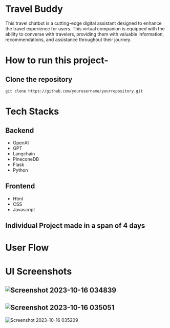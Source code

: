 # Travel Buddy
This travel chatbot is a cutting-edge digital assistant designed to enhance the travel experience for users. This virtual companion is equipped with the ability to converse with travelers, providing them with valuable information, recommendations, and assistance throughout their journey.

# How to run this project-
## Clone the repository
```git clone https://github.com/yourusername/yourrepository.git```

# Tech Stacks
## Backend
* OpenAI
* GPT
* Langchain
* PineconeDB
* Flask
* Python

## Frontend
* Html
* CSS
* Javascript

## Individual Project made in a span of 4 days

# User Flow



# UI Screenshots
![Screenshot 2023-10-16 034839](https://github.com/Dharamveer9457/AI-Project/assets/115460337/8f97eb1f-be6c-47d1-ad87-9d72f735b3ed)
---

![Screenshot 2023-10-16 035051](https://github.com/Dharamveer9457/AI-Project/assets/115460337/c654e7b9-ac47-4bda-8e2f-2d4ed49c7f71)
---

![Screenshot 2023-10-16 035209](https://github.com/Dharamveer9457/AI-Project/assets/115460337/e15398cf-bb75-4f8e-9b31-16b1d49b86d6)
